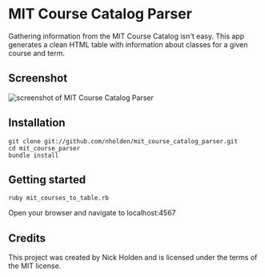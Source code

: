 # MIT Course Catalog Parser
Gathering information from the MIT Course Catalog isn't easy. This app generates a clean HTML table with information about classes for a given course and term.

## Screenshot

![screenshot of MIT Course Catalog Parser](https://cloud.githubusercontent.com/assets/7942714/8098013/1abe9060-0fb8-11e5-8436-de8df8e63c6a.png)

## Installation

```
git clone git://github.com/nholden/mit_course_catalog_parser.git
cd mit_course_parser
bundle install
```

## Getting started

```
ruby mit_courses_to_table.rb
```
Open your browser and navigate to localhost:4567

## Credits
This project was created by Nick Holden and is licensed under the terms of the MIT license.
